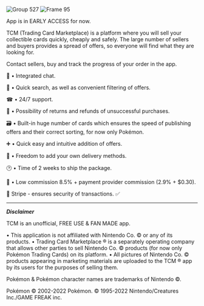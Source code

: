 
![Group 527](https://github.com/AdamShymanski/TCM/assets/45077552/833beb19-8f21-4acb-a12b-1de805538b34)
![Frame 95](https://github.com/AdamShymanski/TCM/assets/45077552/6325a7a0-4c8a-4e9f-8a78-236cfe858774)

App is in EARLY ACCESS for now.

TCM (Trading Card Marketplace) is a platform where you will sell your collectible cards quickly, cheaply and safely. The large number of sellers and buyers provides a spread of offers, so everyone will find what they are looking for. 

Contact sellers, buy and track the progress of your order in the app.
 
💬 • Integrated chat.

🔎 • Quick search, as well as convenient filtering of offers.

☎  • 24/7 support.

🔁 • Possibility of returns and refunds of unsuccessful purchases.

🗃 • Built-in huge number of cards which ensures the speed of publishing offers and their correct sorting, for now only Pokémon.

➕ • Quick easy and intuitive addition of offers.

🚚 • Freedom to add your own delivery methods.

🕑 • Time of 2 weeks to ship the package.

💸 • Low commission 8.5% + payment provider commission (2.9% + $0.30).

🔐 Stripe - ensures security of transactions. ✅

---------------------------------------------------------------------------------------------

***Disclaimer***

TCM is an unofficial, FREE USE & FAN MADE app.

• This application is not affiliated with Nintendo Co. © or any of its products.
• Trading Card Marketplace ® is a separately operating company that allows other parties to sell Nintendo Co. © products (for now only Pokémon Trading Cards) on its platform.
• All pictures of Nintendo Co. © products appearing in marketing materials are uploaded to the TCM ® app by its users for the purposes of selling them.

Pokémon & Pokémon character names are trademarks of Nintendo ©.

Pokémon © 2002-2022 Pokémon. © 1995-2022 Nintendo/Creatures Inc./GAME FREAK inc.
